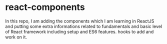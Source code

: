 # react-components
In this repo, I am adding the components which I am learning in ReactJS and putting some extra informations related to fundamentals and basic level of React framework including setup and ES6 features.
hooks to add and work on it.

